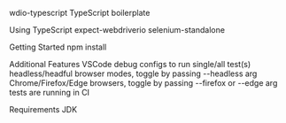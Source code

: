 wdio-typescript
TypeScript boilerplate

Using
TypeScript
expect-webdriverio
selenium-standalone


Getting Started
npm install

Additional Features
VSCode debug configs to run single/all test(s)
headless/headful browser modes, toggle by passing --headless arg
Chrome/Firefox/Edge browsers, toggle by passing --firefox or --edge arg
tests are running in CI


Requirements
JDK
